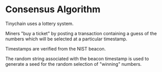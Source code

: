 # Consensus Algorithm

Tinychain uses a lottery system.

Miners "buy a ticket" by posting a transaction containing a guess of the numbers which will be selected at a particular timestamp.

Timestamps are verified from the NIST beacon.

The random string associated with the beacon timestamp is used to generate a seed for the random selection of "winning" numbers.

